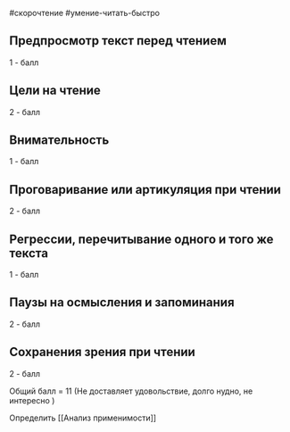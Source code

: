 #скорочтение #умение-читать-быстро
## Предпросмотр текст перед чтением
1 - балл

## Цели на чтение
2 - балл

## **Внимательность**
1 - балл

## Проговаривание или артикуляция при чтении
2 - балл

## Регрессии, перечитывание одного и того же текста
1 - балл

## **Паузы на осмысления и запоминания**
2 - балл

## **Сохранения зрения при чтении**
2 - балл

Общий балл = 11 (Не доставляет удовольствие, долго нудно, не интересно )

Определить [[Анализ применимости]]

